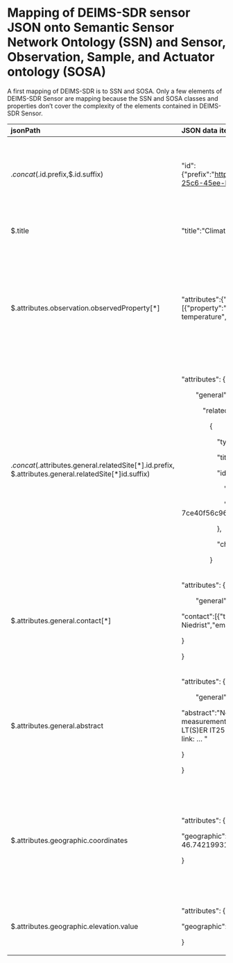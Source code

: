 # Mapping of DEIMS-SDR sensor JSON onto Semantic Sensor Network Ontology (SSN) and Sensor, Observation, Sample, and Actuator ontology (SOSA)

A first mapping of DEIMS-SDR is to SSN and SOSA. Only a few elements of DEIMS-SDR Sensor are mapping because the SSN and SOSA classes and properties don’t cover the complexity of the elements contained in DEIMS-SDR Sensor.


|**jsonPath**|**JSON data item example**|**Translation into SSN** |**Notes**|
| :- | :- | :- | :- |
|$.concat($.id.prefix,$.id.suffix)|"id":{"prefix":"https://deims.org/sensors/","suffix":"115e55f5-25c6-45ee-b490-393269e7bb06"}|<p><<https://deims.org/sensors/115e55f5-25c6-45ee-b490-393269e7bb06>> a sosa:Sensor;</p><p>rdfs:seeAlso <{URL pointing SensorML of <https://deims.org/sensors/115e55f5-25c6-45ee-b490-393269e7bb06>}> .</p>| |
|$.title|"title":"Climate Station M4 Snow"|<<https://deims.org/sensors/115e55f5-25c6-45ee-b490-393269e7bb06>> rdfs:label "Climate Station M4 Snow"@en .| |
|$.attributes.observation.observedProperty[\*]|"attributes":{"observation":{"observedProperty":[{"property":"air temperature","unitOfMeasurement":"nA"}]}}|<p><<https://deims.org/sensors/115e55f5-25c6-45ee-b490-393269e7bb06>> rdf:type sosa:Sensor ;</p><p>`  `sosa:observes <{string obtained by JSON path}> .</p>|<p>The JSON doesn’t expose the URI, that is instead exposed in the webpage for the sensor. These URI are of the form <https://deims.org/taxonomy/term/53430></p><p>It seems that they come from EnvThes (all of them?).</p><p>Please clarify if all these “taxonomy/term” derive from EnvThes and if the labels can enable a reverse lookup.</p>|
|$.concat($.attributes.general.relatedSite[\*].id.prefix, $.attributes.general.relatedSite[\*]id.suffix)|<p>"attributes": {</p><p>`    `"general": {</p><p>`      `"relatedSite": [</p><p>`        `{</p><p>`          `"type": "site",</p><p>`          `"title": "IT25 - Val Mazia\/Matschertal - Italy",</p><p>`          `"id": {</p><p>`            `"prefix": "https:\/\/deims.org\/",</p><p>`            `"suffix": "11696de6-0ab9-4c94-a06b-7ce40f56c964"</p><p>`          `},</p><p>`          `"changed": "2021-04-29T11:09:40+0200"</p><p>`        `}</p>|<<https://deims.org/sensors/115e55f5-25c6-45ee-b490-393269e7bb06>> sosa:isHostedBy <https://deims.org/11696de6-0ab9-4c94-a06b-7ce40f56c964>| |
|$.attributes.general.contact[\*]|<p>"attributes": {</p><p>`    `"general": {</p><p>"contact":[{"type":"person","name":"Georg Niedrist","email":"Georg.Niedrist@eurac.edu","orcid":null}]</p><p>}</p><p>}</p>|<<https://deims.org/sensors/115e55f5-25c6-45ee-b490-393269e7bb06>> schema:contactPoint … .| |
|$.attributes.general.abstract|<p>"attributes": {</p><p>`    `"general": {</p><p>"abstract":"Near-real time meteorological measurements\r\n\r\nSubset data downloadable in the LT(S)ER IT25 Matsch\/Mazia Data Browser at the following link: … "</p><p>}</p><p>}</p>|<<https://deims.org/sensors/115e55f5-25c6-45ee-b490-393269e7bb06>>  rdfs:comment "Near-real time meteorological measurements\r\n\r\nSubset data downloadable in the LT(S)ER IT25 Matsch\/Mazia Data Browser at the following link: …"@en .| |
|$.attributes.geographic.coordinates|<p>"attributes": {</p><p>"geographic":{"coordinates":"POINT (10.6990189558 46.7421993149)"}</p><p>}</p>|<p><<https://deims.org/sensors/115e55f5-25c6-45ee-b490-393269e7bb06>>  geosparql:hasGeometry [</p><p>`    `rdf:type sf:Point ;</p><p>`    `geosparql:asWKT "<urn:ogc:def:crs:EPSG:6.8:4283> POINT (10.6990189558 46.7421993149)"^^geosparql:wktLiteral;</p><p>`  `] .</p>| |
|$.attributes.geographic.elevation.value|<p>"attributes": {</p><p>"geographic":{"elevation":{"value":2010,"unit":"msl"}}</p><p>}</p>|<<https://deims.org/sensors/115e55f5-25c6-45ee-b490-393269e7bb06>> geo:alt 2010 .| |

